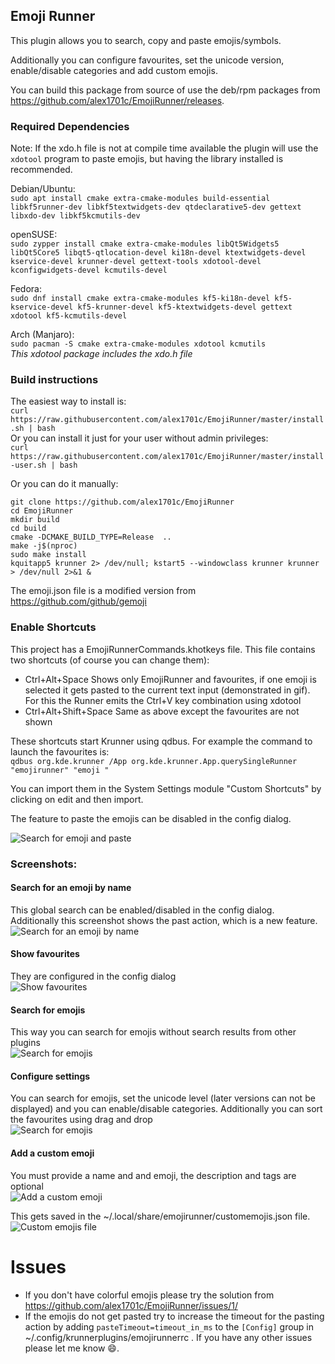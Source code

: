 ## Emoji Runner

This plugin allows you to search, copy and paste emojis/symbols.

Additionally you can configure favourites, set the unicode version, enable/disable categories and add custom emojis.  

You can build this package from source of use the deb/rpm packages from https://github.com/alex1701c/EmojiRunner/releases.

### Required Dependencies

Note: If the xdo.h file is not at compile time available the plugin will use the `xdotool` program to paste emojis, 
but having the library installed is recommended.  

Debian/Ubuntu:  
`sudo apt install cmake extra-cmake-modules build-essential libkf5runner-dev libkf5textwidgets-dev qtdeclarative5-dev gettext libxdo-dev libkf5kcmutils-dev`

openSUSE:  
`sudo zypper install cmake extra-cmake-modules libQt5Widgets5 libQt5Core5 libqt5-qtlocation-devel ki18n-devel
ktextwidgets-devel kservice-devel krunner-devel gettext-tools xdotool-devel kconfigwidgets-devel kcmutils-devel`  

Fedora:  
`sudo dnf install cmake extra-cmake-modules kf5-ki18n-devel kf5-kservice-devel kf5-krunner-devel kf5-ktextwidgets-devel gettext xdotool kf5-kcmutils-devel`  

Arch (Manjaro):  
`sudo pacman -S cmake extra-cmake-modules xdotool kcmutils`  
*This xdotool package includes the xdo.h file*

### Build instructions  

The easiest way to install is:  
`curl https://raw.githubusercontent.com/alex1701c/EmojiRunner/master/install.sh | bash`  
Or you can install it just for your user without admin privileges:  
`curl https://raw.githubusercontent.com/alex1701c/EmojiRunner/master/install-user.sh | bash`

Or you can do it manually:

```
git clone https://github.com/alex1701c/EmojiRunner
cd EmojiRunner
mkdir build
cd build
cmake -DCMAKE_BUILD_TYPE=Release  ..
make -j$(nproc)
sudo make install
kquitapp5 krunner 2> /dev/null; kstart5 --windowclass krunner krunner > /dev/null 2>&1 &
```

The emoji.json file is a modified version from https://github.com/github/gemoji  

### Enable Shortcuts
This project has a EmojiRunnerCommands.khotkeys file.
This file contains two shortcuts (of course you can change them): 
- Ctrl+Alt+Space  Shows only EmojiRunner and favourites,
if one emoji is selected it gets pasted to the current text input (demonstrated in gif).
For this the Runner emits the Ctrl+V key combination using xdotool
- Ctrl+Alt+Shift+Space Same as above except the favourites are not shown  

These shortcuts start Krunner using qdbus. For example the command to launch the favourites is:  
`qdbus org.kde.krunner /App org.kde.krunner.App.querySingleRunner "emojirunner" "emoji "`

You can import them in the System Settings module "Custom Shortcuts" by clicking on edit and then import.  
 
The feature to paste the emojis can be disabled in the config dialog.  

![Search for emoji and paste](https://raw.githubusercontent.com/alex1701c/Screenshots/master/EmojiRunner/paste_emoji.gif)
### Screenshots:

#### Search for an emoji by name
This global search can be enabled/disabled in the config dialog.  
Additionally this screenshot shows the past action, which is a new feature.  
![Search for an emoji by name](https://raw.githubusercontent.com/alex1701c/Screenshots/master/EmojiRunner/global_search_with_actions.png)

#### Show favourites
They are configured in the config dialog  
![Show favourites](https://raw.githubusercontent.com/alex1701c/Screenshots/master/EmojiRunner/favourites.png)

#### Search for emojis
This way you can search for emojis without search results from other plugins  
![Search for emojis](https://raw.githubusercontent.com/alex1701c/Screenshots/master/EmojiRunner/search_with_prefix.png)  

#### Configure settings
You can search for emojis, set the unicode level (later versions can not be displayed) and you can enable/disable categories.
Additionally you can sort the favourites using drag and drop  
![Search for emojis](https://raw.githubusercontent.com/alex1701c/Screenshots/master/EmojiRunner/config.png)  

#### Add a custom emoji
You must provide a name and and emoji, the description and tags are optional  
![Add a custom emoji](https://raw.githubusercontent.com/alex1701c/Screenshots/master/EmojiRunner/enter_custom_emoji.png)  

This gets saved in the ~/.local/share/emojirunner/customemojis.json file.  
![Custom emojis file](https://raw.githubusercontent.com/alex1701c/Screenshots/master/EmojiRunner/custom_emojis_file.png)    

# Issues 
 * If you don't have colorful emojis please try the solution from https://github.com/alex1701c/EmojiRunner/issues/1/  
 * If the emojis do not get pasted try to increase the timeout for the pasting action by adding `pasteTimeout=timeout_in_ms` 
 to the `[Config]` group in ~/.config/krunnerplugins/emojirunnerrc .
 If you have any other issues please let me know 😄.
 

